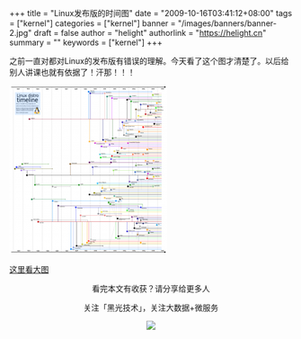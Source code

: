 +++
title = "Linux发布版的时间图"
date = "2009-10-16T03:41:12+08:00"
tags = ["kernel"]
categories = ["kernel"]
banner = "/images/banners/banner-2.jpg"
draft = false
author = "helight"
authorlink = "https://helight.cn"
summary = ""
keywords = ["kernel"]
+++

之前一直对都对Linux的发布版有错误的理解。今天看了这个图才清楚了。以后给别人讲课也就有依据了！汗那！！！
<!--more-->
![../../imgs/2009/10/linux-vendor.png](../../imgs/2009/10/linux-vendor-281x300.png)

[这里看大图](../../imgs/2009/10/linux-vendor.png)

<center>
看完本文有收获？请分享给更多人<br>

关注「黑光技术」，关注大数据+微服务<br>

![](/images/qrcode_helight_tech.jpg)
</center>
